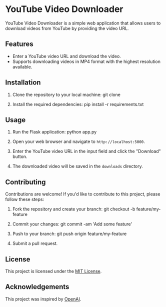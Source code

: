 # YouTube Video Downloader

YouTube Video Downloader is a simple web application that allows users to download videos from YouTube by providing the video URL.

## Features

- Enter a YouTube video URL and download the video.
- Supports downloading videos in MP4 format with the highest resolution available.

## Installation

1. Clone the repository to your local machine:
git clone <repository-url>

2. Install the required dependencies:
pip install -r requirements.txt

## Usage

1. Run the Flask application:
python app.py

2. Open your web browser and navigate to `http://localhost:5000`.

3. Enter the YouTube video URL in the input field and click the "Download" button.

4. The downloaded video will be saved in the `downloads` directory.

## Contributing

Contributions are welcome! If you'd like to contribute to this project, please follow these steps:

1. Fork the repository and create your branch:
git checkout -b feature/my-feature

2. Commit your changes:
git commit -am 'Add some feature'

3. Push to your branch:
git push origin feature/my-feature

4. Submit a pull request.

## License

This project is licensed under the [MIT License](LICENSE).

## Acknowledgements

This project was inspired by [OpenAI](https://openai.com/).
